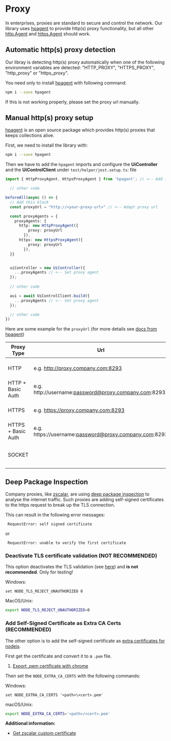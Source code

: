 # Proxy

In enterprises, proxies are standard to secure and control the network. Our library uses  [hpagent](https://github.com/delvedor/hpagent) to provide http(s) proxy functionality, but all other [http.Agent](https://nodejs.org/api/http.html#class-httpagent) and [https.Agent](https://nodejs.org/api/https.html#class-httpsagent) should work.

## Automatic http(s) proxy detection

Our libray is detecting http(s) proxy automatically when one of the following environment variables are detected: "HTTP_PROXY", "HTTPS_PROXY", "http_proxy" or "https_proxy".

You need only to install [hpagent](https://github.com/delvedor/hpagent) with following command:
```bash
npm i --save hpagent 
```

If this is not working properly, please set the proxy url manually.


## Manual http(s) proxy setup

[hpagent](https://github.com/delvedor/hpagent) is an open source package which provides http(s) proxies that keeps collections alive.

First, we need to install the library with:
```bash
npm i --save hpagent 
```

Then we have to add the `hpagent` imports and configure the **UiController** and the **UiControlClient** under `test/helper/jest.setup.ts`: file
```typescript
import { HttpProxyAgent, HttpsProxyAgent } from 'hpagent'; // <-- Add imports

  // other code

beforeAll(async () => {
  // Add this block
  const proxyUrl = "http://<your-proxy-url>" // <-- Adapt proxy url

  const proxyAgents = {
    proxyAgents: {
      http: new HttpProxyAgent({
          proxy: proxyUrl
        }),
      https: new HttpsProxyAgent({
          proxy: proxyUrl
        }),
  }}


  uiController = new UiController({
    ...proxyAgents // <-- Set proxy agent
  });
  
  // other code

  aui = await UiControlClient.build({
    ...proxyAgents // <-- Set proxy agent
  });

  // other code
})
```

Here are some example for the `proxyUrl` (for more details see [docs from hpagent](https://github.com/delvedor/hpagent#usage))

| Proxy Type | Url | Description | 
| --- | --- | --- | 
| HTTP | e.g. http://proxy.company.com:8293 |  An http proxy without authentication |
| HTTP + Basic Auth | e.g. http://username:password@proxy.company.com:8293 |  An http proxy with authentication |
| HTTPS | e.g. https://proxy.company.com:8293 |  An https proxy without authentication |
| HTTPS + Basic Auth | e.g. https://username:password@proxy.company.com:8293 |  An http proxy with authentication.  |
| SOCKET |  |  Socket proxies are not supported by `hpagent` |


## Deep Package Inspection

Company proxies, like [zscalar](https://www.zscaler.com/resources/security-terms-glossary/what-is-cloud-proxy), are using [deep package inspection](https://en.wikipedia.org/wiki/Deep_packet_inspection) to analyse the internet traffic.
Such proxies are adding self-signed certificates to the https request to break up the TLS connection.

This can result in the following error messages:
```
 RequestError: self signed certificate
```
or
```
 RequestError: unable to verify the first certificate
```

### Deactivate TLS certificate validation (NOT RECOMMENDED)

This option deactivates the TLS validation (see [here](https://nodejs.org/api/cli.html#node_tls_reject_unauthorizedvalue)) and **is not recommended**. Only for testing!

Windows:
```batch
set NODE_TLS_REJECT_UNAUTHORIZED 0
```

MacOS/Unix:
```bash
export NODE_TLS_REJECT_UNAUTHORIZED=0
```


### Add Self-Signed Certificate as Extra CA Certs (RECOMMENDED)

The other option is to add the self-signed certificate as [extra certificates for nodejs](https://nodejs.org/api/cli.html#node_extra_ca_certsfile). 

First get the certificate and convert it to a `.pem` file. 
1. [Export .pem certificate with chrome](https://superuser.com/a/1292098)

Then set the `NODE_EXTRA_CA_CERTS` with the following commands:

Windows:
```batch
set NODE_EXTRA_CA_CERTS '<path>\<cert>.pem'
```

macOS/Unix:
```bash
export NODE_EXTRA_CA_CERTS='<path>/<cert>.pem'
```

**Additional information:**
- [Get zscalar custom certificate](https://help.zscaler.com/zia/adding-custom-certificate-application-specific-trusted-store) 


